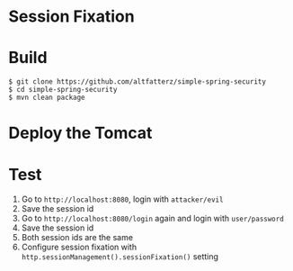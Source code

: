 # Session Fixation 

# Build

```
$ git clone https://github.com/altfatterz/simple-spring-security
$ cd simple-spring-security
$ mvn clean package
```

# Deploy the Tomcat

# Test

1. Go to `http://localhost:8080`, login with `attacker/evil`
2. Save the session id 
3. Go to `http://localhost:8080/login` again and login with `user/password`
4. Save the session id
5. Both session ids are the same
6. Configure session fixation with `http.sessionManagement().sessionFixation()` setting
